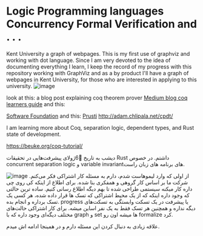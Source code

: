 # Logic Programming languages Concurrency Formal Verification and . . . 

Kent University a graph of webpages.
This is my first use of graphviz and working with dot language. Since I am very devoted to the idea of documenting everything I learn, I keep the record of my progress with this repository working with GraphViz and as a by product I'll have a graph of webpages in Kent University, for those who are interested in applying to this university.
![image](research.svg)


look at this:
a blog post explaining coq theorem prover
[Medium blog coq learners guide](https://medium.com/learning-from-learners/learners-guide-to-coq-theorem-prover-1-e380c9e360b8)
and this:

[Software Foundation](https://softwarefoundations.cis.upenn.edu/)
and this:
[Prusti](https://www.pm.inf.ethz.ch/research/prusti.html)
http://adam.chlipala.net/cpdt/

I am learning more about Coq, separation logic, dependent types, and Rust state of development.

https://beuke.org/coq-tutorial/

دیشب به تاریخ 6ٰژولای پیشرفت‌هایی در تحقیقات Rust داشتم. در خصوص concurrent separation logic و variable invariantهای برنامه های زبان راست.


![image](https://github.com/user-attachments/assets/3a0b268b-be7a-44c1-8f54-b0ff88aa630b)
از اولی که وارد لیموهاست شدم، دارم به مسئله کار اشتراکی فکر می‌کنم. شرکت ما بر اساس کار گروهی و همفکری بنا شده. برای اطلاع از اینکه کی روی چی داره کار میکنه سیستمی طراحی شده تا بهم دیگه اطلاع رسانی کنیم.
ساده ترین حالتی که وجود داره اینکه که از یک محیط اشتراکی که تسک ها قرار داده شده،‌ هر کسی یک تسک برداره و انجام بده. progress یا پیشرفت در یک تسکت وابستگی به تسکت‌های دیگه نداره و همچنین هر تسک فقط به یک نفر اساین میشه.
برای کار اشتراکی حالت‌های مختلف دیگه‌ای وجود داره که با graph و set ها میشه اون رو formalize کرد. 

علاقه زیادی به دنبال کردن این مسئله دارم و در همینجا ادامه اش میدم.
